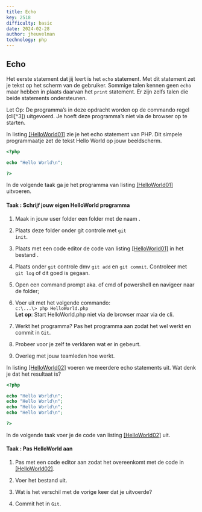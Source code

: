 ```yaml
---
title: Echo
key: 2518
difficulty: basic
date: 2024-02-28
author: jheuvelman
technology: php
---
```


## Echo

Het eerste statement dat jij leert is het <code>echo</code> statement. Met dit
statement zet je tekst op het scherm van de gebruiker. Sommige talen
kennen geen <code>echo</code> maar hebben in plaats daarvan het <code>print</code> statement.
Er zijn zelfs talen die beide statements ondersteunen.

Let Op: De programma’s in deze opdracht worden op de commando regel
(cli[^3]) uitgevoerd. Je hoeft deze programma’s niet via de browser op
te starten.

In listing <a href="#HelloWorld01" data-reference-type="ref"
data-reference="HelloWorld01">[HelloWorld01]</a> zie je het echo
statement van PHP. Dit simpele programmaatje zet de tekst Hello World op
jouw beeldscherm.

``` php
<?php

echo "Hello World\n";

?>

```

In de volgende taak ga je het programma van listing
<a href="#HelloWorld01" data-reference-type="ref"
data-reference="HelloWorld01">[HelloWorld01]</a> uitvoeren.

#### Taak : Schrijf jouw eigen HelloWorld programma

1.  Maak in jouw user folder een folder met de naam .

2.  Plaats deze folder onder git controle met <code>git init</code>.

3.  Plaats met een code editor de code van listing
    <a href="#HelloWorld01" data-reference-type="ref"
    data-reference="HelloWorld01">[HelloWorld01]</a> in het bestand .

4.  Plaats onder <code>git</code> controle dmv <code>git add</code> en <code>git commit</code>.
    Controleer met <code>git log</code> of dit goed is gegaan.

5.  Open een command prompt aka. of cmd of powershell en navigeer naar
    de folder;

6.  Voer uit met het volgende commando:  
    `c:\...\> php HelloWorld.php`  
    **Let op**: Start HelloWorld.php niet via de browser maar via de
    cli.

7.  Werkt het programma? Pas het programma aan zodat het wel werkt en
    commit in <code>Git</code>.

8.  Probeer voor je zelf te verklaren wat er in gebeurt.

9.  Overleg met jouw teamleden hoe werkt.

In listing <a href="#HelloWorld02" data-reference-type="ref"
data-reference="HelloWorld02">[HelloWorld02]</a> voeren we meerdere echo
statements uit. Wat denk je dat het resultaat is?

``` php
<?php

echo "Hello World\n";
echo "Hello World\n";
echo "Hello World\n";
echo "Hello World\n";

?>
```

In de volgende taak voer je de code van listing
<a href="#HelloWorld02" data-reference-type="ref"
data-reference="HelloWorld02">[HelloWorld02]</a> uit.

#### Taak : Pas HelloWorld aan

1.  Pas met een code editor aan zodat het overeenkomt met de code in
    <a href="#HelloWorld02" data-reference-type="ref"
    data-reference="HelloWorld02">[HelloWorld02]</a>.

2.  Voer het bestand uit.

3.  Wat is het verschil met de vorige keer dat je uitvoerde?

4.  Commit het in <code>Git</code>.